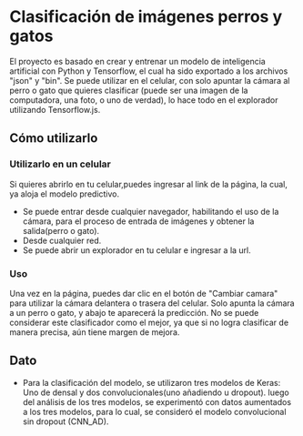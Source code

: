 # Clasificación de imágenes perros y gatos

El proyecto es basado en crear y entrenar un modelo de inteligencia artificial con Python y Tensorflow, el cual ha sido exportado a los archivos "json" y "bin". Se puede utilizar en el celular, con solo apuntar la cámara al perro o gato que quieres clasificar (puede ser una imagen de la computadora, una foto, o uno de verdad), lo hace todo en el explorador utilizando Tensorflow.js.

## Cómo utilizarlo

### Utilizarlo en un celular

Si quieres abrirlo en tu celular,puedes ingresar al link de la página, la cual, ya aloja el modelo predictivo.
- Se puede entrar desde cualquier navegador, habilitando el uso de la cámara, para el proceso de entrada de imágenes y obtener la salida(perro o gato).
- Desde cualquier red.
- Se puede abrir un explorador en tu celular e ingresar a la url.

### Uso
Una vez en la página, puedes dar clic en el botón de "Cambiar camara" para utilizar la cámara delantera o trasera del celular. Solo apunta la cámara a un perro o gato, y abajo te aparecerá la predicción. No se puede considerar este clasificador como el mejor, ya que si no logra clasificar de manera precisa, aún tiene margen de mejora.

## Dato
- Para la clasificación del modelo, se utilizaron tres modelos de Keras: Uno de densal y dos convolucionales(uno añadiendo u dropout). luego del análisis de los tres modelos, se experimentó con datos aumentados a los tres modelos, para lo cual, se consideró el modelo convolucional sin dropout (CNN_AD).
